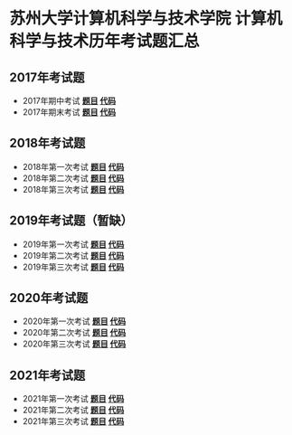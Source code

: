 # 苏州大学计算机科学与技术学院 计算机科学与技术历年考试题汇总
## 2017年考试题
+ 2017年期中考试 **[题目](2017-1/Python2017期中) [代码](2017-1/2017期中)**
+ 2017年期末考试 **[题目](2017-2/Python2017期末) [代码](2017-2/2017期末)**
## 2018年考试题
+ 2018年第一次考试 **[题目](2018-1/Python2018-1.pdf) [代码](2018-1/2018-1.py)**
+ 2018年第二次考试 **[题目](2018-2/Python2018-2.pdf) [代码](2018-2/2018-2.py)**
+ 2018年第三次考试 **[题目](2018-3/Python2018-3.pdf) [代码](2018-3/2018-3.py)**
## 2019年考试题（暂缺）
+ 2019年第一次考试 **[题目](2019-1/Python2019-1.pdf) [代码](2019-1/2019-1.py)**
+ 2019年第二次考试 **[题目](2019-2/Python2019-2.pdf) [代码](2019-2/2019-2.py)**
+ 2019年第三次考试 **[题目](2019-3/Python2019-3.pdf) [代码](2019-3/2019-3.py)**
## 2020年考试题
+ 2020年第一次考试 **[题目](2020-1/Python2020-1.pdf) [代码](2020-1/2020-1.py)**
+ 2020年第二次考试 **[题目](2020-2/Python2020-2.pdf) [代码](2020-2/2020-2.py)**
+ 2020年第三次考试 **[题目](2020-3/Python2020-3.pdf) [代码](2020-3/2020-3.py)**
## 2021年考试题
+ 2021年第一次考试 **[题目](2021-1/Python2021-1.pdf) [代码](2021-1/2021-1.py)**
+ 2021年第二次考试 **[题目](2021-2/Python2021-2.pdf) [代码](2021-2/2021-2.py)**
+ 2021年第三次考试 **[题目](2021-3/Python2021-3.pdf) [代码](2021-3/2021-3.py)**